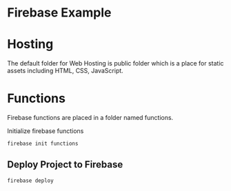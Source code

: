 # Firebase Example

# Hosting
The default folder for Web Hosting is public folder which is a place for static assets including HTML, CSS, JavaScript.

# Functions
Firebase functions are placed in a folder named functions. 

Initialize firebase functions
```
firebase init functions
```

## Deploy Project to Firebase
```
firebase deploy
```